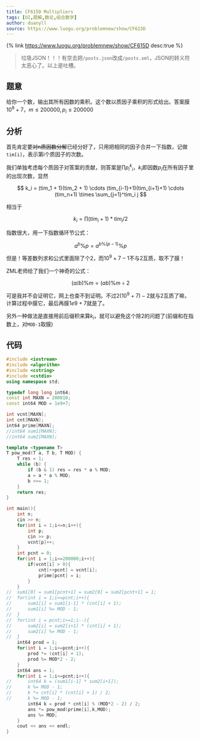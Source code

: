 ```yaml
---
title: CF615D Multipliers
tags: [OI,题解,数论,组合数学]
author: duanyll
source: https://www.luogu.org/problemnew/show/CF615D
---
```


{% link https://www.luogu.org/problemnew/show/CF615D desc:true %}

> 垃圾JSON！！！有空去把`/posts.json`改成`/posts.xml`，JSON的转义符太恶心了。以上是吐槽。

## 题意

给你一个数，输出其所有因数的乘积。这个数以质因子乘积的形式给出。答案膜$10^9+7$，$m \leq 200000, p_i \leq 200000$

## 分析

首先肯定要~~对n质因数分解~~已经分好了，只用把相同的因子合并一下指数，记做`tim[i]`，表示第i个质因子的次数。

我们单独考虑每个质因子对答案的贡献，则答案是$\prod p_i^k_i$，$k_i$即因数$p_i$在所有因子里的出现次数，显然

$$
k_i = (tim_1 + 1)(tim_2 + 1) \cdots (tim_{i-1}+1)(tim_{i+1}+1) \cdots (tim_n+1) \times \sum_{j=1}^tim_i j
$$

相当于

$$
k_i = \prod (tim_i+1) * tim_i / 2
$$

指数很大，用一下指数循环节公式：

$$
a^b\%p=a^{b\%(p-1)}\%p
$$

但是！等差数列求和公式里面除了个2，而$10^9+7-1$不与2互质，取不了膜！

ZML老师给了我们一个神奇的公式：

$$
(a/b)\%m=(ab)\%m\div 2
$$

可是我并不会证明它，网上也查不到证明。不过$2(10^9+7)-2$就与2互质了嘛，计算过程中膜它，最后再膜$1e9+7$就是了。

另外一种做法是直接用前后缀积来算$k_i$，就可以避免这个除2的问题了(前缀和在指数上，对`MOD-1`取膜)

## 代码

```cpp
#include <iostream>
#include <algorithm>
#include <cstring>
#include <cstdio>
using namespace std;

typedef long long int64;
const int MAXN = 200010;
const int64 MOD = 1e9+7;

int vcnt[MAXN];
int cnt[MAXN];
int64 prime[MAXN];
//int64 sum1[MAXN];
//int64 sum2[MAXN];

template <typename T>
T pow_mod(T a, T b, T MOD) {
    T res = 1;
    while (b) {
        if (b & 1) res = res * a % MOD;
        a = a * a % MOD;
        b >>= 1;
    }
    return res;
}

int main(){
	int n;
	cin >> n;
	for(int i = 1;i<=n;i++){
		int p;
		cin >> p;
		vcnt[p]++;
	}
	int pcnt = 0;
	for(int i = 1;i<=200000;i++){
		if(vcnt[i] > 0){
			cnt[++pcnt] = vcnt[i];
			prime[pcnt] = i;
		}
	}
//	sum1[0] = sum1[pcnt+1] = sum2[0] = sum2[pcnt+1] = 1;
//	for(int i = 1;i<=pcnt;i++){
//		sum1[i] = sum1[i-1] * (cnt[i] + 1);
//		sum1[i] %= MOD - 1;
//	}
//	for(int i = pcnt;i>=1;i--){
//		sum2[i] = sum2[i+1] * (cnt[i] + 1);
//		sum2[i] %= MOD - 1;
//	}
	int64 prod = 1;
	for(int i = 1;i<=pcnt;i++){
		prod *= (cnt[i] + 1);
		prod %= MOD*2 - 2;
	}
	int64 ans = 1;
	for(int i = 1;i<=pcnt;i++){
//		int64 k = (sum1[i-1] * sum2[i+1]);
//		k %= MOD - 1;
//		k *= cnt[i] * (cnt[i] + 1) / 2;
//		k %= MOD - 1;
		int64 k = prod * cnt[i] % (MOD*2 - 2) / 2;
		ans *= pow_mod(prime[i],k,MOD);
		ans %= MOD;
	}
	cout << ans << endl;
}
```
